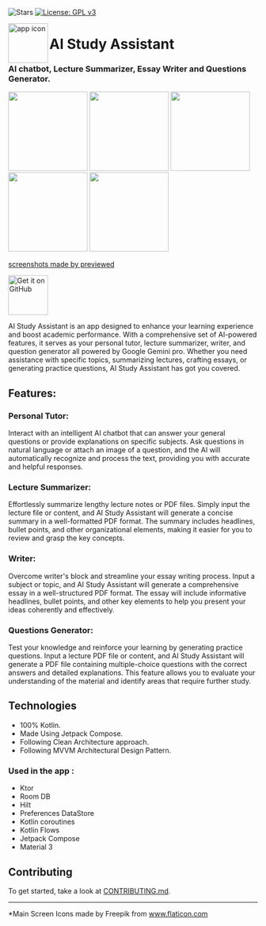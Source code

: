 ![Stars](https://img.shields.io/github/stars/mhss1/aistudyassistant?style=social)
[![License: GPL v3](https://img.shields.io/badge/License-GPLv3-blue.svg)](https://www.gnu.org/licenses/gpl-3.0)

<img align="left" width="80" height="80" src="https://github.com/mhss1/AIStudyAssistant/assets/58703865/3ff87dab-e0f8-4929-85ae-98cea95d1b27.png" alt="app icon">

# AI Study Assistant

### AI chatbot, Lecture Summarizer, Essay Writer and Questions Generator.
<div align="left">
<img src = "https://github.com/mhss1/AIStudyAssistant/assets/58703865/9f161fd1-84a8-417c-8b7e-6f0df3ec63d4.jpg" width ="160" />
<img src = "https://github.com/mhss1/AIStudyAssistant/assets/58703865/890e1689-4260-45e0-b66f-c78e81ce931e" width ="160" />
<img src = "https://github.com/mhss1/AIStudyAssistant/assets/58703865/0bad41e7-0d05-409c-8bed-54267fc92a81" width ="160" />
<img src = "https://github.com/mhss1/AIStudyAssistant/assets/58703865/313e98ee-3783-4885-a4e3-556540921a50" width ="160" />
<img src = "https://github.com/mhss1/AIStudyAssistant/assets/58703865/29c886f9-4b47-4a11-9d61-df351b17b034" width ="160" />
</div>

[screenshots made by previewed](https://previewed.app)

[<img src="https://github.com/mhss1/AIStudyAssistant/assets/58703865/da55c232-80c0-4f9b-bafa-74ba9337ff0e"
     alt="Get it on GitHub"
     height="80">](https://github.com/mhss1/AIStudyAssistant/releases/latest)

AI Study Assistant is an app designed to enhance your learning experience and boost academic performance. With a comprehensive set of AI-powered features, it serves as your personal tutor, lecture summarizer, writer, and question generator all powered by Google Gemini pro. Whether you need assistance with specific topics, summarizing lectures, crafting essays, or generating practice questions, AI Study Assistant has got you covered.

## Features:

### Personal Tutor:
Interact with an intelligent AI chatbot that can answer your general questions or provide explanations on specific subjects. Ask questions in natural language or attach an image of a question, and the AI will automatically recognize and process the text, providing you with accurate and helpful responses.
### Lecture Summarizer:
Effortlessly summarize lengthy lecture notes or PDF files. Simply input the lecture file or content, and AI Study Assistant will generate a concise summary in a well-formatted PDF format. The summary includes headlines, bullet points, and other organizational elements, making it easier for you to review and grasp the key concepts.
### Writer:
Overcome writer's block and streamline your essay writing process. Input a subject or topic, and AI Study Assistant will generate a comprehensive essay in a well-structured PDF format. The essay will include informative headlines, bullet points, and other key elements to help you present your ideas coherently and effectively.
### Questions Generator:
Test your knowledge and reinforce your learning by generating practice questions. Input a lecture PDF file or content, and AI Study Assistant will generate a PDF file containing multiple-choice questions with the correct answers and detailed explanations. This feature allows you to evaluate your understanding of the material and identify areas that require further study.

## Technologies
- 100% Kotlin.
- Made Using Jetpack Compose.
- Following Clean Architecture approach.
- Following MVVM Architectural Design Pattern.
### Used in the app :
 - Ktor
 - Room DB
 - Hilt
 - Preferences DataStore
 - Kotlin coroutines
 - Kotlin Flows
 - Jetpack Compose
 - Material 3

## Contributing
To get started, take a look at [CONTRIBUTING.md](CONTRIBUTING.md).

------
*Main Screen Icons made by Freepik from www.flaticon.com
